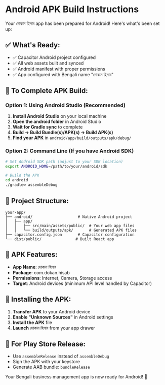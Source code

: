 # Android APK Build Instructions

Your দোকান হিসাব app has been prepared for Android! Here's what's been set up:

## ✅ What's Ready:
- ✅ Capacitor Android project configured
- ✅ All web assets built and synced
- ✅ Android manifest with proper permissions
- ✅ App configured with Bengali name "দোকান হিসাব"

## 📱 To Complete APK Build:

### Option 1: Using Android Studio (Recommended)
1. **Install Android Studio** on your local machine
2. **Open the android folder** in Android Studio
3. **Wait for Gradle sync** to complete
4. **Build → Build Bundle(s)/APK(s) → Build APK(s)**
5. **Find your APK** in `android/app/build/outputs/apk/debug/`

### Option 2: Command Line (If you have Android SDK)
```bash
# Set Android SDK path (adjust to your SDK location)
export ANDROID_HOME=/path/to/your/android/sdk

# Build the APK
cd android
./gradlew assembleDebug
```

## 📁 Project Structure:
```
your-app/
├── android/                    # Native Android project
│   ├── app/
│   │   ├── src/main/assets/public/  # Your web app files
│   │   └── build/outputs/apk/       # Generated APK files
├── capacitor.config.json       # Capacitor configuration
└── dist/public/               # Built React app
```

## 🎯 APK Features:
- **App Name**: দোকান হিসাব
- **Package**: com.dokan.hisab
- **Permissions**: Internet, Camera, Storage access
- **Target**: Android devices (minimum API level handled by Capacitor)

## 📲 Installing the APK:
1. **Transfer APK** to your Android device
2. **Enable "Unknown Sources"** in Android settings
3. **Install the APK** file
4. **Launch** দোকান হিসাব from your app drawer

## 🚀 For Play Store Release:
- Use `assembleRelease` instead of `assembleDebug`
- Sign the APK with your keystore
- Generate AAB bundle: `bundleRelease`

Your Bengali business management app is now ready for Android! 🎉
